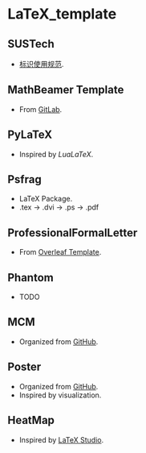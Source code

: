 # LaTeX_template
## SUSTech
- [标识使用规范](www.sustc.edu.cn/upload/files/00School/logo/南方科技大学标识使用基本操作规范.rar).

## MathBeamer Template
- From [GitLab](https://git.lug.ustc.edu.cn/vanabel/math-beamer).

## PyLaTeX
- Inspired by *LuaLaTeX*.

## Psfrag
- LaTeX Package.
- .tex -> .dvi -> .ps -> .pdf

## ProfessionalFormalLetter
- From [Overleaf Template](https://www.latextemplates.com/template/professional-formal-letter).

## Phantom
- TODO

## MCM
- Organized from [GitHub](https://github.com/Liam0205/mcmthesis).

## Poster
- Organized from [GitHub](https://github.com/anriseth/baposter).
- Inspired by visualization.

## HeatMap
- Inspired by [LaTeX Studio](http://www.latexstudio.net/archives/460.html).
